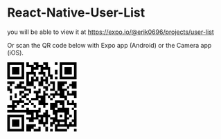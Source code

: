 # React-Native-User-List
 you will be able to view it at https://expo.io/@erik0696/projects/user-list
 
 Or scan the QR code below with  Expo app (Android) or the Camera app (iOS).
 
 ![ScreenShot](/assets/QR.png)
  
  
